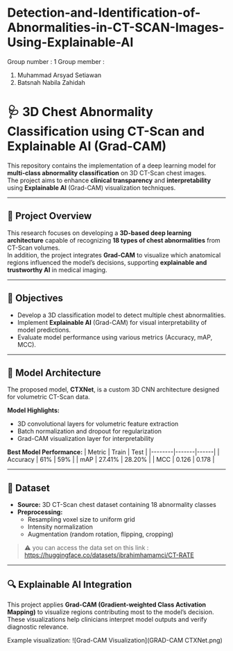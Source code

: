 # Detection-and-Identification-of-Abnormalities-in-CT-SCAN-Images-Using-Explainable-AI
Group number : 1
Group member : 
1. Muhammad Arsyad Setiawan
2. Batsnah Nabila Zahidah

# 🩺 3D Chest Abnormality Classification using CT-Scan and Explainable AI (Grad-CAM)

This repository contains the implementation of a deep learning model for **multi-class abnormality classification** on 3D CT-Scan chest images.  
The project aims to enhance **clinical transparency** and **interpretability** using **Explainable AI** (Grad-CAM) visualization techniques.

---

## 📌 Project Overview

This research focuses on developing a **3D-based deep learning architecture** capable of recognizing **18 types of chest abnormalities** from CT-Scan volumes.  
In addition, the project integrates **Grad-CAM** to visualize which anatomical regions influenced the model’s decisions, supporting **explainable and trustworthy AI** in medical imaging.

---

## 🎯 Objectives

- Develop a 3D classification model to detect multiple chest abnormalities.  
- Implement **Explainable AI** (Grad-CAM) for visual interpretability of model predictions.  
- Evaluate model performance using various metrics (Accuracy, mAP, MCC).  

---

## 🧠 Model Architecture

The proposed model, **CTXNet**, is a custom 3D CNN architecture designed for volumetric CT-Scan data.

**Model Highlights:**
- 3D convolutional layers for volumetric feature extraction  
- Batch normalization and dropout for regularization  
- Grad-CAM visualization layer for interpretability  

**Best Model Performance:**
| Metric | Train | Test |
|--------|-------|------|
| Accuracy | 61% | 59% |
| mAP | 27.41% | 28.20% |
| MCC | 0.126 | 0.178 |

---

## 🧾 Dataset

- **Source:** 3D CT-Scan chest dataset containing 18 abnormality classes  
- **Preprocessing:**  
  - Resampling voxel size to uniform grid  
  - Intensity normalization  
  - Augmentation (random rotation, flipping, cropping)  

> ⚠️ you can access the data set on this link : https://huggingface.co/datasets/ibrahimhamamci/CT-RATE

---

## 🔍 Explainable AI Integration

This project applies **Grad-CAM (Gradient-weighted Class Activation Mapping)** to visualize regions contributing most to the model’s decision.  
These visualizations help clinicians interpret model outputs and verify diagnostic relevance.

Example visualization:
![Grad-CAM Visualization](GRAD-CAM CTXNet.png)
